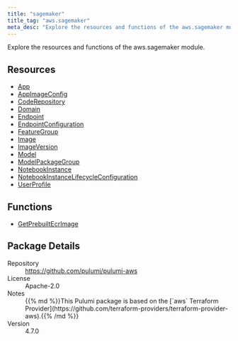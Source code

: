 ```yaml
---
title: "sagemaker"
title_tag: "aws.sagemaker"
meta_desc: "Explore the resources and functions of the aws.sagemaker module."
---
```


<!-- WARNING: this file was generated by Pulumi Docs Generator. -->
<!-- Do not edit by hand unless you're certain you know what you are doing! -->

Explore the resources and functions of the aws.sagemaker module.

<h2 id="resources">Resources</h2>
<ul class="api">
    <li><a href="app" title="App"><span class="symbol resource"></span>App</a></li>
    <li><a href="appimageconfig" title="AppImageConfig"><span class="symbol resource"></span>AppImageConfig</a></li>
    <li><a href="coderepository" title="CodeRepository"><span class="symbol resource"></span>CodeRepository</a></li>
    <li><a href="domain" title="Domain"><span class="symbol resource"></span>Domain</a></li>
    <li><a href="endpoint" title="Endpoint"><span class="symbol resource"></span>Endpoint</a></li>
    <li><a href="endpointconfiguration" title="EndpointConfiguration"><span class="symbol resource"></span>EndpointConfiguration</a></li>
    <li><a href="featuregroup" title="FeatureGroup"><span class="symbol resource"></span>FeatureGroup</a></li>
    <li><a href="image" title="Image"><span class="symbol resource"></span>Image</a></li>
    <li><a href="imageversion" title="ImageVersion"><span class="symbol resource"></span>ImageVersion</a></li>
    <li><a href="model" title="Model"><span class="symbol resource"></span>Model</a></li>
    <li><a href="modelpackagegroup" title="ModelPackageGroup"><span class="symbol resource"></span>ModelPackageGroup</a></li>
    <li><a href="notebookinstance" title="NotebookInstance"><span class="symbol resource"></span>NotebookInstance</a></li>
    <li><a href="notebookinstancelifecycleconfiguration" title="NotebookInstanceLifecycleConfiguration"><span class="symbol resource"></span>NotebookInstanceLifecycleConfiguration</a></li>
    <li><a href="userprofile" title="UserProfile"><span class="symbol resource"></span>UserProfile</a></li>
</ul>

<h2 id="functions">Functions</h2>
<ul class="api">
    <li><a href="getprebuiltecrimage" title="GetPrebuiltEcrImage"><span class="symbol function"></span>GetPrebuiltEcrImage</a></li>
</ul>

<h2 id="package-details">Package Details</h2>
<dl class="package-details">
	<dt>Repository</dt>
	<dd><a href="https://github.com/pulumi/pulumi-aws">https://github.com/pulumi/pulumi-aws</a></dd>
	<dt>License</dt>
	<dd>Apache-2.0</dd>
	<dt>Notes</dt>
	<dd>{{% md %}}This Pulumi package is based on the [`aws` Terraform Provider](https://github.com/terraform-providers/terraform-provider-aws).{{% /md %}}</dd>
	<dt>Version</dt>
	<dd>4.7.0</dd>
</dl>

